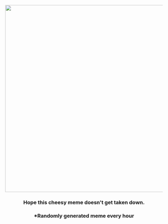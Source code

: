 <p align="center">
        <img src="https://i.redd.it/rxdq5nx77f391.jpg" width="600" height="600">
        </p>
        <h3 align="center">Hope this cheesy meme doesn't get taken down.</h3>
        <h3 align="center">*Randomly generated meme every hour</h3>
    
